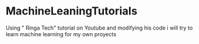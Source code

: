 # MachineLeaningTutorials
Using " Ringa Tech" tutorial on Youtube and modifying his code i will try to learn machine learning for my own proyects
